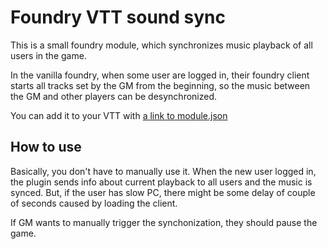 # Foundry VTT sound sync

This is a small foundry module, which synchronizes
music playback of all users in the game.

In the vanilla foundry, when some user are logged in,
their foundry client starts all tracks set by the GM
from the beginning, so the music between the GM and
other players can be desynchronized.

You can add it to your VTT with [a link to module.json](https://raw.githubusercontent.com/Regikon/foundry-vtt-soundsync/master/module.json)

## How to use

Basically, you don't have to manually use it. When
the new user logged in, the plugin sends info
about current playback to all users and the
music is synced. But, if the user has slow PC,
there might be some delay of couple of seconds
caused by loading the client.

If GM wants to manually trigger the
synchonization, they should pause the game.
